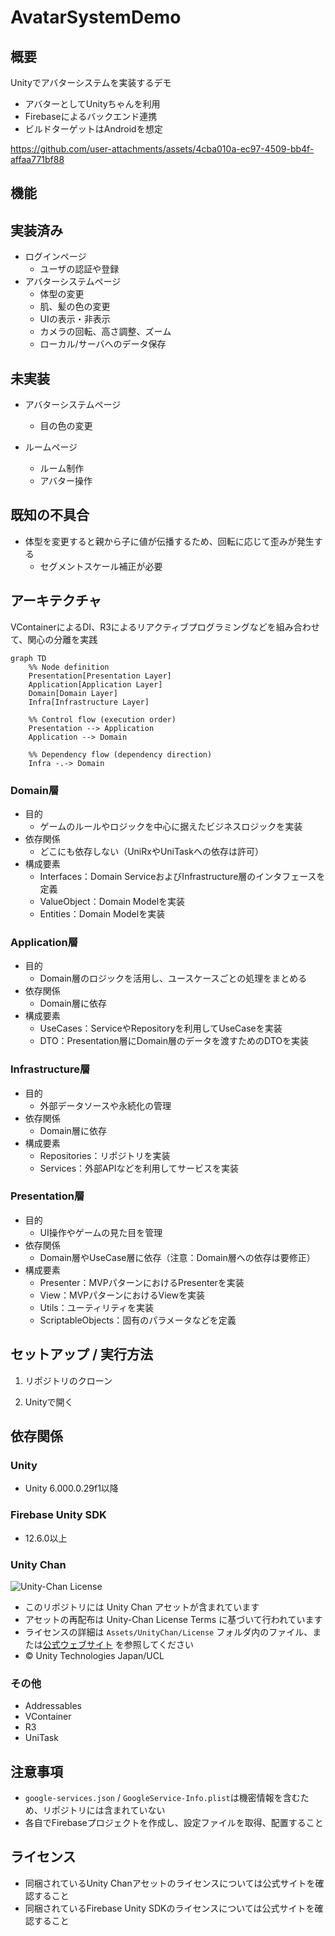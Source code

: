 # AvatarSystemDemo

## 概要

Unityでアバターシステムを実装するデモ

- アバターとしてUnityちゃんを利用
- Firebaseによるバックエンド連携
- ビルドターゲットはAndroidを想定

<https://github.com/user-attachments/assets/4cba010a-ec97-4509-bb4f-affaa771bf88>

## 機能

## 実装済み

- ログインページ
  - ユーザの認証や登録
- アバターシステムページ
  - 体型の変更
  - 肌、髪の色の変更
  - UIの表示・非表示
  - カメラの回転、高さ調整、ズーム
  - ローカル/サーバへのデータ保存

## 未実装

- アバターシステムページ
  - 目の色の変更

- ルームページ
  - ルーム制作
  - アバター操作

## 既知の不具合

- 体型を変更すると親から子に値が伝播するため、回転に応じて歪みが発生する
  - セグメントスケール補正が必要

## アーキテクチャ

VContainerによるDI、R3によるリアクティブプログラミングなどを組み合わせて、関心の分離を実践

```mermaid
graph TD
    %% Node definition
    Presentation[Presentation Layer]
    Application[Application Layer]
    Domain[Domain Layer]
    Infra[Infrastructure Layer]

    %% Control flow (execution order)
    Presentation --> Application
    Application --> Domain

    %% Dependency flow (dependency direction)
    Infra -.-> Domain
```

### Domain層

- 目的
  - ゲームのルールやロジックを中心に据えたビジネスロジックを実装
- 依存関係
  - どこにも依存しない（UniRxやUniTaskへの依存は許可）
- 構成要素
  - Interfaces：Domain ServiceおよびInfrastructure層のインタフェースを定義
  - ValueObject：Domain Modelを実装
  - Entities：Domain Modelを実装

### Application層

- 目的
  - Domain層のロジックを活用し、ユースケースごとの処理をまとめる
- 依存関係
  - Domain層に依存
- 構成要素
  - UseCases：ServiceやRepositoryを利用してUseCaseを実装
  - DTO：Presentation層にDomain層のデータを渡すためのDTOを実装

### Infrastructure層

- 目的
  - 外部データソースや永続化の管理
- 依存関係
  - Domain層に依存
- 構成要素
  - Repositories：リポジトリを実装
  - Services：外部APIなどを利用してサービスを実装

### Presentation層

- 目的
  - UI操作やゲームの見た目を管理
- 依存関係
  - Domain層やUseCase層に依存（注意：Domain層への依存は要修正）
- 構成要素
  - Presenter：MVPパターンにおけるPresenterを実装
  - View：MVPパターンにおけるViewを実装
  - Utils：ユーティリティを実装
  - ScriptableObjects：固有のパラメータなどを定義

## セットアップ / 実行方法

1. リポジトリのクローン

2. Unityで開く

## 依存関係

### Unity

- Unity 6.000.0.29f1以降

### Firebase Unity SDK

- 12.6.0以上

### Unity Chan

![Unity-Chan License](Assets/UnityChan/License/UCL2.02/License%20Logo/Others/png/Light_Frame.png)

- このリポジトリには Unity Chan アセットが含まれています
- アセットの再配布は Unity-Chan License Terms に基づいて行われています
- ライセンスの詳細は `Assets/UnityChan/License` フォルダ内のファイル、または[公式ウェブサイト](https://unity-chan.com/contents/guideline_en/) を参照してください
- © Unity Technologies Japan/UCL

### その他

- Addressables
- VContainer
- R3
- UniTask

## 注意事項

- `google-services.json` / `GoogleService-Info.plist`は機密情報を含むため、リポジトリには含まれていない
- 各自でFirebaseプロジェクトを作成し、設定ファイルを取得、配置すること

## ライセンス

- 同梱されているUnity Chanアセットのライセンスについては公式サイトを確認すること
- 同梱されているFirebase Unity SDKのライセンスについては公式サイトを確認すること
